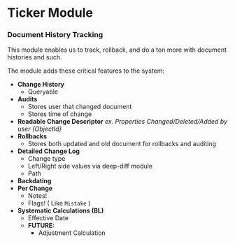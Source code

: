 # Ticker Module
### Document History Tracking

This module enables us to track, rollback, and do a ton more with document histories and such.

The module adds these critical features to the system:
+ **Change History**
  + Queryable
+ **Audits**
  + Stores user that changed document
  + Stores time of change
+ **Readable Change Descriptor**
  *ex. Properties Changed/Deleted/Added by user {ObjectId}*
+ **Rollbacks**
  + Stores both updated and old document for rollbacks and auditing
+ **Detailed Change Log**
  + Change type
  + Left/Right side values via deep-diff module
  + Path
+ **Backdating**
+ **Per Change**
  + Notes!
  + Flags! ( Like `Mistake` )
+ **Systematic Calculations (BL)**
  + Effective Date
  + **FUTURE:**
    + Adjustment Calculation
